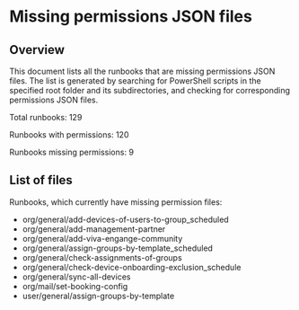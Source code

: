 # Missing permissions JSON files

## Overview

This document lists all the runbooks that are missing permissions JSON files. The list is generated by searching for PowerShell scripts in the specified root folder and its subdirectories, and checking for corresponding permissions JSON files.

Total runbooks: 129

Runbooks with permissions: 120

Runbooks missing permissions: 9

## List of files

Runbooks, which currently have missing permission files:

 - org/general/add-devices-of-users-to-group_scheduled
 - org/general/add-management-partner
 - org/general/add-viva-engange-community
 - org/general/assign-groups-by-template_scheduled
 - org/general/check-assignments-of-groups
 - org/general/check-device-onboarding-exclusion_schedule
 - org/general/sync-all-devices
 - org/mail/set-booking-config
 - user/general/assign-groups-by-template

